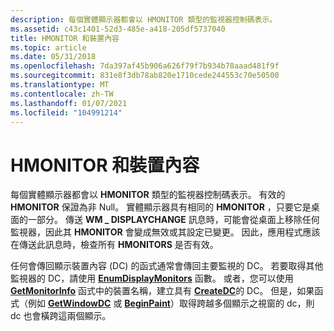 ```yaml
---
description: 每個實體顯示器都會以 HMONITOR 類型的監視器控制碼表示。
ms.assetid: c43c1401-52d3-485e-a418-205df5737040
title: HMONITOR 和裝置內容
ms.topic: article
ms.date: 05/31/2018
ms.openlocfilehash: 7da397af45b906a626f79f7b934b78aaad481f9f
ms.sourcegitcommit: 831e8f3db78ab820e1710cede244553c70e50500
ms.translationtype: MT
ms.contentlocale: zh-TW
ms.lasthandoff: 01/07/2021
ms.locfileid: "104991214"
---
```

# <a name="hmonitor-and-the-device-context"></a>HMONITOR 和裝置內容

每個實體顯示器都會以 **HMONITOR** 類型的監視器控制碼表示。 有效的 **HMONITOR** 保證為非 Null。 實體顯示器具有相同的 **HMONITOR** ，只要它是桌面的一部分。 傳送 **WM \_ DISPLAYCHANGE** 訊息時，可能會從桌面上移除任何監視器，因此其 **HMONITOR** 會變成無效或其設定已變更。 因此，應用程式應該在傳送此訊息時，檢查所有 **HMONITORS** 是否有效。

任何會傳回顯示裝置內容 (DC) 的函式通常會傳回主要監視的 DC。 若要取得其他監視器的 DC，請使用 [**EnumDisplayMonitors**](/windows/desktop/api/Winuser/nf-winuser-enumdisplaymonitors) 函數。 或者，您可以使用 [**GetMonitorInfo**](/windows/desktop/api/Winuser/nf-winuser-getmonitorinfoa) 函式中的裝置名稱，建立具有 [**CreateDC**](/windows/desktop/api/Wingdi/nf-wingdi-createdca)的 DC。 但是，如果函式（例如 [**GetWindowDC**](/windows/desktop/api/Winuser/nf-winuser-getwindowdc) 或 [**BeginPaint**](/windows/desktop/api/Winuser/nf-winuser-beginpaint)）取得跨越多個顯示之視窗的 dc，則 dc 也會橫跨這兩個顯示。

 

 




